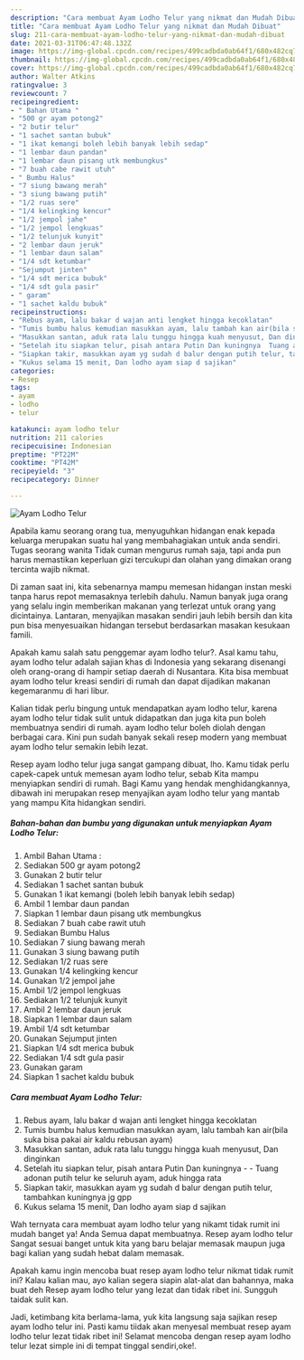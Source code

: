 ```yaml
---
description: "Cara membuat Ayam Lodho Telur yang nikmat dan Mudah Dibuat"
title: "Cara membuat Ayam Lodho Telur yang nikmat dan Mudah Dibuat"
slug: 211-cara-membuat-ayam-lodho-telur-yang-nikmat-dan-mudah-dibuat
date: 2021-03-31T06:47:48.132Z
image: https://img-global.cpcdn.com/recipes/499cadbda0ab64f1/680x482cq70/ayam-lodho-telur-foto-resep-utama.jpg
thumbnail: https://img-global.cpcdn.com/recipes/499cadbda0ab64f1/680x482cq70/ayam-lodho-telur-foto-resep-utama.jpg
cover: https://img-global.cpcdn.com/recipes/499cadbda0ab64f1/680x482cq70/ayam-lodho-telur-foto-resep-utama.jpg
author: Walter Atkins
ratingvalue: 3
reviewcount: 7
recipeingredient:
- " Bahan Utama "
- "500 gr ayam potong2"
- "2 butir telur"
- "1 sachet santan bubuk"
- "1 ikat kemangi boleh lebih banyak lebih sedap"
- "1 lembar daun pandan"
- "1 lembar daun pisang utk membungkus"
- "7 buah cabe rawit utuh"
- " Bumbu Halus"
- "7 siung bawang merah"
- "3 siung bawang putih"
- "1/2 ruas sere"
- "1/4 kelingking kencur"
- "1/2 jempol jahe"
- "1/2 jempol lengkuas"
- "1/2 telunjuk kunyit"
- "2 lembar daun jeruk"
- "1 lembar daun salam"
- "1/4 sdt ketumbar"
- "Sejumput jinten"
- "1/4 sdt merica bubuk"
- "1/4 sdt gula pasir"
- " garam"
- "1 sachet kaldu bubuk"
recipeinstructions:
- "Rebus ayam, lalu bakar d wajan anti lengket hingga kecoklatan"
- "Tumis bumbu halus kemudian masukkan ayam, lalu tambah kan air(bila suka bisa pakai air kaldu rebusan ayam)"
- "Masukkan santan, aduk rata lalu tunggu hingga kuah menyusut, Dan dinginkan"
- "Setelah itu siapkan telur, pisah antara Putin Dan kuningnya  Tuang adonan putih telur ke seluruh ayam, aduk hingga rata"
- "Siapkan takir, masukkan ayam yg sudah d balur dengan putih telur, tambahkan kuningnya jg gpp"
- "Kukus selama 15 menit, Dan lodho ayam siap d sajikan"
categories:
- Resep
tags:
- ayam
- lodho
- telur

katakunci: ayam lodho telur 
nutrition: 211 calories
recipecuisine: Indonesian
preptime: "PT22M"
cooktime: "PT42M"
recipeyield: "3"
recipecategory: Dinner

---
```



![Ayam Lodho Telur](https://img-global.cpcdn.com/recipes/499cadbda0ab64f1/680x482cq70/ayam-lodho-telur-foto-resep-utama.jpg)

Apabila kamu seorang orang tua, menyuguhkan hidangan enak kepada keluarga merupakan suatu hal yang membahagiakan untuk anda sendiri. Tugas seorang  wanita Tidak cuman mengurus rumah saja, tapi anda pun harus memastikan keperluan gizi tercukupi dan olahan yang dimakan orang tercinta wajib nikmat.

Di zaman  saat ini, kita sebenarnya mampu memesan hidangan instan meski tanpa harus repot memasaknya terlebih dahulu. Namun banyak juga orang yang selalu ingin memberikan makanan yang terlezat untuk orang yang dicintainya. Lantaran, menyajikan masakan sendiri jauh lebih bersih dan kita pun bisa menyesuaikan hidangan tersebut berdasarkan masakan kesukaan famili. 



Apakah kamu salah satu penggemar ayam lodho telur?. Asal kamu tahu, ayam lodho telur adalah sajian khas di Indonesia yang sekarang disenangi oleh orang-orang di hampir setiap daerah di Nusantara. Kita bisa membuat ayam lodho telur kreasi sendiri di rumah dan dapat dijadikan makanan kegemaranmu di hari libur.

Kalian tidak perlu bingung untuk mendapatkan ayam lodho telur, karena ayam lodho telur tidak sulit untuk didapatkan dan juga kita pun boleh membuatnya sendiri di rumah. ayam lodho telur boleh diolah dengan berbagai cara. Kini pun sudah banyak sekali resep modern yang membuat ayam lodho telur semakin lebih lezat.

Resep ayam lodho telur juga sangat gampang dibuat, lho. Kamu tidak perlu capek-capek untuk memesan ayam lodho telur, sebab Kita mampu menyiapkan sendiri di rumah. Bagi Kamu yang hendak menghidangkannya, dibawah ini merupakan resep menyajikan ayam lodho telur yang mantab yang mampu Kita hidangkan sendiri.

<!--inarticleads1-->

##### Bahan-bahan dan bumbu yang digunakan untuk menyiapkan Ayam Lodho Telur:

1. Ambil  Bahan Utama :
1. Sediakan 500 gr ayam potong2
1. Gunakan 2 butir telur
1. Sediakan 1 sachet santan bubuk
1. Gunakan 1 ikat kemangi (boleh lebih banyak lebih sedap)
1. Ambil 1 lembar daun pandan
1. Siapkan 1 lembar daun pisang utk membungkus
1. Sediakan 7 buah cabe rawit utuh
1. Sediakan  Bumbu Halus
1. Sediakan 7 siung bawang merah
1. Gunakan 3 siung bawang putih
1. Sediakan 1/2 ruas sere
1. Gunakan 1/4 kelingking kencur
1. Gunakan 1/2 jempol jahe
1. Ambil 1/2 jempol lengkuas
1. Sediakan 1/2 telunjuk kunyit
1. Ambil 2 lembar daun jeruk
1. Siapkan 1 lembar daun salam
1. Ambil 1/4 sdt ketumbar
1. Gunakan Sejumput jinten
1. Siapkan 1/4 sdt merica bubuk
1. Sediakan 1/4 sdt gula pasir
1. Gunakan  garam
1. Siapkan 1 sachet kaldu bubuk




<!--inarticleads2-->

##### Cara membuat Ayam Lodho Telur:

1. Rebus ayam, lalu bakar d wajan anti lengket hingga kecoklatan
1. Tumis bumbu halus kemudian masukkan ayam, lalu tambah kan air(bila suka bisa pakai air kaldu rebusan ayam)
1. Masukkan santan, aduk rata lalu tunggu hingga kuah menyusut, Dan dinginkan
1. Setelah itu siapkan telur, pisah antara Putin Dan kuningnya -  - Tuang adonan putih telur ke seluruh ayam, aduk hingga rata
1. Siapkan takir, masukkan ayam yg sudah d balur dengan putih telur, tambahkan kuningnya jg gpp
1. Kukus selama 15 menit, Dan lodho ayam siap d sajikan




Wah ternyata cara membuat ayam lodho telur yang nikamt tidak rumit ini mudah banget ya! Anda Semua dapat membuatnya. Resep ayam lodho telur Sangat sesuai banget untuk kita yang baru belajar memasak maupun juga bagi kalian yang sudah hebat dalam memasak.

Apakah kamu ingin mencoba buat resep ayam lodho telur nikmat tidak rumit ini? Kalau kalian mau, ayo kalian segera siapin alat-alat dan bahannya, maka buat deh Resep ayam lodho telur yang lezat dan tidak ribet ini. Sungguh taidak sulit kan. 

Jadi, ketimbang kita berlama-lama, yuk kita langsung saja sajikan resep ayam lodho telur ini. Pasti kamu tiidak akan menyesal membuat resep ayam lodho telur lezat tidak ribet ini! Selamat mencoba dengan resep ayam lodho telur lezat simple ini di tempat tinggal sendiri,oke!.

